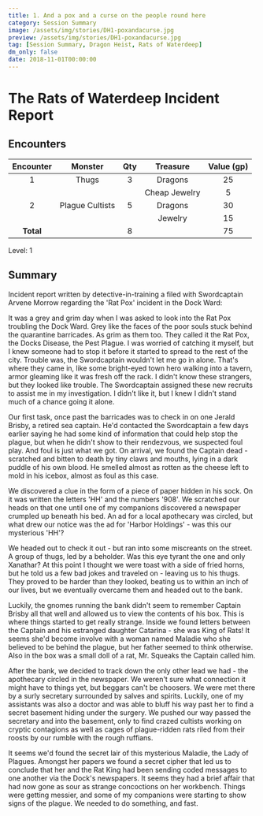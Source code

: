 ```yaml
---
title: 1. And a pox and a curse on the people round here
category: Session Summary
image: /assets/img/stories/DH1-poxandacurse.jpg
preview: /assets/img/stories/DH1-poxandacurse.jpg
tag: [Session Summary, Dragon Heist, Rats of Waterdeep]
dm_only: false
date: 2018-11-01T00:00:00
---
```


# The Rats of Waterdeep Incident Report

## Encounters

| Encounter | Monster | Qty | Treasure | Value (gp)
|:--------:|:------:|:--------:|:------:|:--------:|
| 1         | Thugs   | 3         | Dragons | 25      |
|           |         |           | Cheap Jewelry | 5 |
| 2         | Plague Cultists | 5 | Dragons | 30   |
|           |         |           | Jewelry | 15   |
| **Total** |         | 8         |         | 75   |

Level: 1

## Summary

Incident report written by detective-in-training a filed with Swordcaptain Arvene Morrow regarding the 'Rat Pox' incident in the Dock Ward:

It was a grey and grim day when I was asked to look into the Rat Pox troubling the Dock Ward. Grey like the faces of the poor souls stuck behind the quarantine barricades. As grim as them too.  They called it the Rat Pox, the Docks Disease, the Pest Plague. I was worried of catching it myself, but I knew someone had to stop it before it started to spread to the rest of the city.  Trouble was, the Swordcaptain wouldn't let me go in alone.  That's where they came in, like some bright-eyed town hero walking into a tavern, armor gleaming like it was fresh off the rack.  I didn't know these strangers, but they looked like trouble.  The Swordcaptain assigned these new recruits to assist me in my investigation. I didn't like it, but I knew I didn't stand much of a chance going it alone.

Our first task, once past the barricades was to check in on one Jerald Brisby, a retired sea captain. He'd contacted the Swordcaptain a few days earlier saying he had some kind of information that could help stop the plague, but when he didn't show to their rendezvous, we suspected foul play.  And foul is just what we got. On arrival, we found the Captain dead - scratched and bitten to death by tiny claws and mouths, lying in a dark puddle of his own blood.  He smelled almost as rotten as the cheese left to mold in his icebox, almost as foul as this case.

We discovered a clue in the form of a piece of paper hidden in his sock.  On it was written the letters 'HH' and the numbers '908'.  We scratched our heads on that one until one of my companions discovered a newspaper crumpled up beneath his bed. An ad for a local apothecary was circled, but what drew our notice was the ad for 'Harbor Holdings' - was this our mysterious 'HH'?

 We headed out to check it out - but ran into some miscreants on the street.  A group of thugs, led by a beholder. Was this eye tyrant the one and only Xanathar? At this point I thought we were toast with a side of fried horns, but he told us a few bad jokes and traveled on - leaving us to his thugs. They proved to be harder than they looked, beating us to within an inch of our lives, but we eventually overcame them and headed out to the bank.

 Luckily, the gnomes running the bank didn't seem to remember Captain Brisby all that well and allowed us to view the contents of his box. This is where things started to get really strange. Inside we found letters between the Captain and his estranged daughter Catarina - she was King of Rats! It seems she'd become involve with a woman named Maladie who she believed to be behind the plague, but her father seemed to think otherwise. Also in the box was a small doll of a rat, Mr. Squeaks the Captain called him.

After the bank, we decided to track down the only other lead we had - the apothecary circled in the newspaper. We weren't sure what connection it might have to things yet, but beggars can't be choosers. We were met there by a surly secretary surrounded by salves and spirits. Luckily, one of my assistants was also a doctor and was able to bluff his way past her to find a secret basement hiding under the surgery. We pushed our way passed the secretary and into the basement, only to find crazed cultists working on cryptic contagions as well as cages of plague-ridden rats riled from their roosts by our rumble with the rough ruffians.

It seems we'd found the secret lair of this mysterious Maladie, the Lady of Plagues. Amongst her papers we found a secret cipher that led us to conclude that her and the Rat King had been sending coded messages to one another via the Dock's newspapers. It seems they had a brief affair that had now gone as sour as strange concoctions on her workbench. Things were getting messier, and some of my companions were starting to show signs of the plague. We needed to do something, and fast.